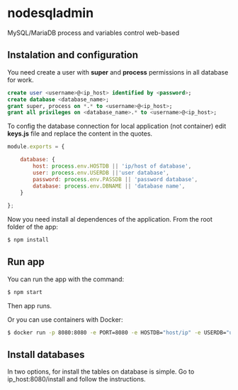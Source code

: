 # nodesqladmin
MySQL/MariaDB process and variables control web-based

## Instalation and configuration

You need create a user with **super** and **process** permissions in all database for work.

```sql
create user <username>@<ip_host> identified by <password>;
create database <database_name>;
grant super, process on *.* to <username>@<ip_host>;
grant all privileges on <database_name>.* to <username>@<ip_host>;
```

To config the database connection for local application (not container) edit **keys.js** file and replace the content in the quotes.

```js
module.exports = {

    database: {
        host: process.env.HOSTDB || 'ip/host of database',
        user: process.env.USERDB ||'user database',
        password: process.env.PASSDB || 'password database',
        database: process.env.DBNAME || 'database name',
    }
    
};
```

Now you need install al dependences of the application. From the root folder of the app:

```bash
$ npm install
```

## Run app

You can run the app with the command:
```bash
$ npm start
```

Then app runs.

Or you can use containers with Docker:

```bash
$ docker run -p 8080:8080 -e PORT=8080 -e HOSTDB="host/ip" -e USERDB="username" -e PASSDB="pass db" -e DBNAME="database name" -d luorozco/nodesqladmin
```

## Install databases

In two options, for install the tables on database is simple. Go to ip_host:8080/install and follow the instructions.

